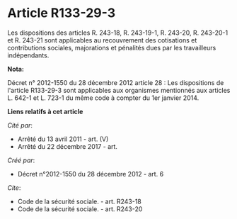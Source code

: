 # Article R133-29-3

Les dispositions des articles R. 243-18, R. 243-19-1, R. 243-20, R. 243-20-1 et R. 243-21 sont applicables au recouvrement
des cotisations et contributions sociales, majorations et pénalités dues par les travailleurs indépendants.

**Nota:**

Décret n° 2012-1550 du 28 décembre 2012 article 28 : Les dispositions de l'article R133-29-3 sont applicables aux organismes
mentionnés aux articles L. 642-1 et L. 723-1 du même code à compter du 1er janvier 2014.

**Liens relatifs à cet article**

_Cité par_:

  - Arrêté du 13 avril 2011 - art. (V)
  - Arrêté du 22 décembre 2017 - art.

_Créé par_:

  - Décret n°2012-1550 du 28 décembre 2012 - art. 6

_Cite_:

  - Code de la sécurité sociale. - art. R243-18
  - Code de la sécurité sociale. - art. R243-20
